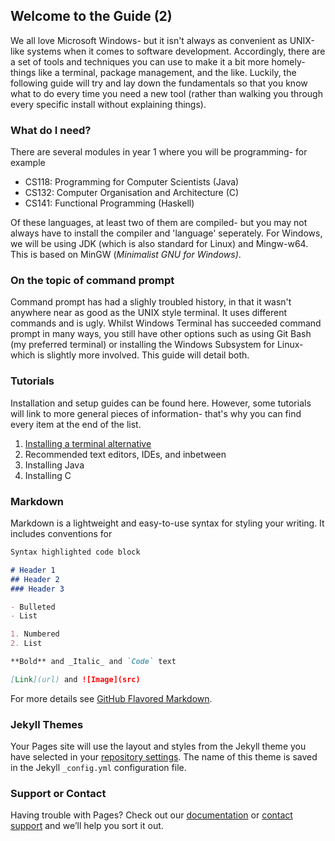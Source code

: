 ## Welcome to the Guide (2)

We all love Microsoft Windows- but it isn't always as convenient as UNIX-like systems when it comes to software development. Accordingly, there are a set of tools and techniques you can use to make it a bit more homely- things like a terminal, package management, and the like. Luckily, the following guide will try and lay down the fundamentals so that you know what to do every time you need a new tool (rather than walking you through every specific install without explaining things).

### What do I need?
There are several modules in year 1 where you will be programming- for example
- CS118: Programming for Computer Scientists (Java)
- CS132: Computer Organisation and Architecture (C)
- CS141: Functional Programming (Haskell)

Of these languages, at least two of them are compiled- but you may not always have to install the compiler and 'language' seperately. For Windows, we will be using JDK (which is also standard for Linux) and Mingw-w64. This is based on MinGW (_Minimalist GNU for Windows)_.

### On the topic of command prompt
Command prompt has had a slighly troubled history, in that it wasn't anywhere near as good as the UNIX style terminal. It uses different commands and is ugly. Whilst Windows Terminal has succeeded command prompt in many ways, you still have other options such as using Git Bash (my preferred terminal) or installing the Windows Subsystem for Linux- which is slightly more involved. This guide will detail both.

### Tutorials
Installation and setup guides can be found here. However, some tutorials will link to more general pieces of information- that's why you can find every item at the end of the list.

1. [Installing a terminal alternative](https://arkamnite.github.io/windows-dcs.github.io/pages/terminal.md) 
2. Recommended text editors, IDEs, and inbetween
3. Installing Java
4. Installing C

### Markdown

Markdown is a lightweight and easy-to-use syntax for styling your writing. It includes conventions for

```markdown
Syntax highlighted code block

# Header 1
## Header 2
### Header 3

- Bulleted
- List

1. Numbered
2. List

**Bold** and _Italic_ and `Code` text

[Link](url) and ![Image](src)
```

For more details see [GitHub Flavored Markdown](https://guides.github.com/features/mastering-markdown/).

### Jekyll Themes

Your Pages site will use the layout and styles from the Jekyll theme you have selected in your [repository settings](https://github.com/arkamnite/windows-dcs.github.io/settings). The name of this theme is saved in the Jekyll `_config.yml` configuration file.

### Support or Contact

Having trouble with Pages? Check out our [documentation](https://docs.github.com/categories/github-pages-basics/) or [contact support](https://github.com/contact) and we’ll help you sort it out.
